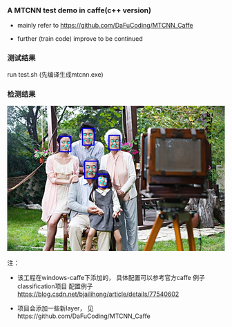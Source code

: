 ### A MTCNN test demo in caffe(c++ version)

- mainly refer to https://github.com/DaFuCoding/MTCNN_Caffe

- further (train code) improve to be continued
### 测试结果
   run test.sh (先编译生成mtcnn.exe)

### 检测结果

![结果](./result/family.jpg)


注：

- 该工程在windows-caffe下添加的， 具体配置可以参考官方caffe 例子 classification项目
  配置例子 https://blog.csdn.net/bjailihong/article/details/77540602

- 项目会添加一些新layer， 见https://github.com/DaFuCoding/MTCNN_Caffe
